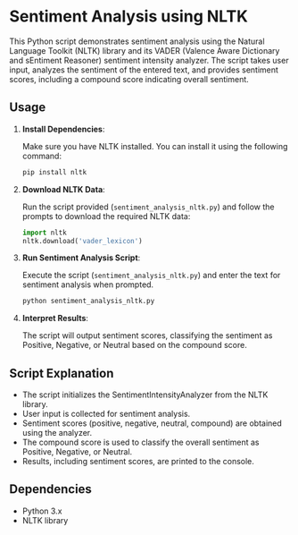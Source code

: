 # Sentiment Analysis using NLTK


This Python script demonstrates sentiment analysis using the Natural Language Toolkit (NLTK) library and its VADER (Valence Aware Dictionary and sEntiment Reasoner) sentiment intensity analyzer. 
The script takes user input, analyzes the sentiment of the entered text, and provides sentiment scores, including a compound score indicating overall sentiment.

## Usage

1. **Install Dependencies**:

   Make sure you have NLTK installed. You can install it using the following command:

   ```bash
   pip install nltk
   ```

2. **Download NLTK Data**:

   Run the script provided (`sentiment_analysis_nltk.py`) and follow the prompts to download the required NLTK data:

   ```python
   import nltk
   nltk.download('vader_lexicon')
   ```

3. **Run Sentiment Analysis Script**:

   Execute the script (`sentiment_analysis_nltk.py`) and enter the text for sentiment analysis when prompted.

   ```bash
   python sentiment_analysis_nltk.py
   ```

4. **Interpret Results**:

   The script will output sentiment scores, classifying the sentiment as Positive, Negative, or Neutral based on the compound score.

## Script Explanation

- The script initializes the SentimentIntensityAnalyzer from the NLTK library.
- User input is collected for sentiment analysis.
- Sentiment scores (positive, negative, neutral, compound) are obtained using the analyzer.
- The compound score is used to classify the overall sentiment as Positive, Negative, or Neutral.
- Results, including sentiment scores, are printed to the console.

## Dependencies

- Python 3.x
- NLTK library




